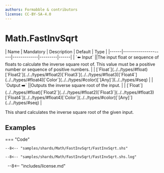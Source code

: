 ```yaml
---
authors: Formabble & contributors
license: CC-BY-SA-4.0
---
```



# Math.FastInvSqrt

<div class="sh-parameters" markdown="1">
| Name | Mandatory | Description | Default | Type |
|------|---------------------|-------------|---------|------|
| `⬅️ Input` ||The input float or sequence of floats to calculate the inverse square root of. This value must be a positive number or sequence of positive numbers. | | [`Float`](../../types/#float)[`Float2`](../../types/#float2)[`Float3`](../../types/#float3)[`Float4`](../../types/#float4)[`Color`](../../types/#color)[`[Any]`](../../types/#seq) |
| `Output ➡️` ||Outputs the inverse square root of the input. | | [`Float`](../../types/#float)[`Float2`](../../types/#float2)[`Float3`](../../types/#float3)[`Float4`](../../types/#float4)[`Color`](../../types/#color)[`[Any]`](../../types/#seq) |

</div>

This shard calculates the inverse square root of the given input.

## Examples

=== "Code"

  ```x86asm linenums="1"
  --8<-- "samples/shards/Math/FastInvSqrt/FastInvSqrt.shs"
  ```

  ```
  --8<-- "samples/shards/Math/FastInvSqrt/FastInvSqrt.shs.log"
  ```
&nbsp;
--8<-- "includes/license.md"

